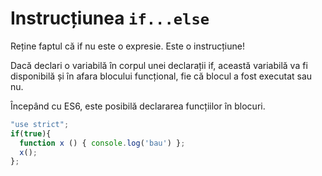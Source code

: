 # Instrucțiunea `if...else`

Reține faptul că if nu este o expresie. Este o instrucțiune!

Dacă declari o variabilă în corpul unei declarații if, această variabilă va fi disponibilă și în afara blocului funcțional, fie că blocul a fost executat sau nu.

Începând cu ES6, este posibilă declararea funcțiilor în blocuri.

```javascript
"use strict";
if(true){
  function x () { console.log('bau') };
  x();
};
```
